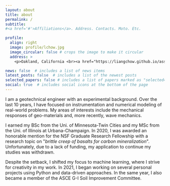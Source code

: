 ```yaml
---
layout: about
title: about
permalink: /
subtitle: 
#<a href='#'>Affiliations</a>. Address. Contacts. Moto. Etc.

profile:
  align: right
  image: profile/lchow.jpg
  image_circular: false # crops the image to make it circular
  address: >
    <p>Oakland, California <br><a href="https://liangchow.github.io/assets/pdf/Resume_lchow.pdf">[Resume]</a><br><a href="https://liangchow.github.io/assets/pdf/CV_lchow.pdf">[CV]</a></p>

news: false  # includes a list of news items
latest_posts: false  # includes a list of the newest posts
selected_papers: false # includes a list of papers marked as "selected={true}"
social: true  # includes social icons at the bottom of the page
---
```


I am a geotechnical engineer with an experimental background. Over the last 10 years, I have focused on instrumentation and numerical modeling of real-world problems. 
My areas of interests include the mechanical responses of geo-materials and, more recently, wave mechanics.

I earned my BSc from the Uni. of Minnesota-Twin Cities and my MSc from the Uni. of Illinois at Urbana-Champaign. 
In 2020, I was awarded an honorable mention for the NSF Graduate Research Fellowship 
with a research topic on "*brittle creep of basalts for carbon mineralization*". 
Unfortunately, due to a lack of funding, my application to continue my studies was withdrawn.

Despite the setback, I shifted my focus to machine learning, where I strive for creativity in my work. 
In 2021, I began working on several personal projects using Python and data-driven approaches. In the same year,
I also became a member of the ASCE G-I Soil Improvement Committee.